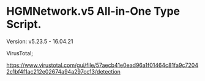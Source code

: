 # HGMNetwork.v5 All-in-One Type Script.

Version: v5.23.5 - 16.04.21

VirusTotal;

https://www.virustotal.com/gui/file/57aecb41e0ead96a1f01464c81fa9c72042c1bf4f1ac212e02674a94a297cc13/detection

